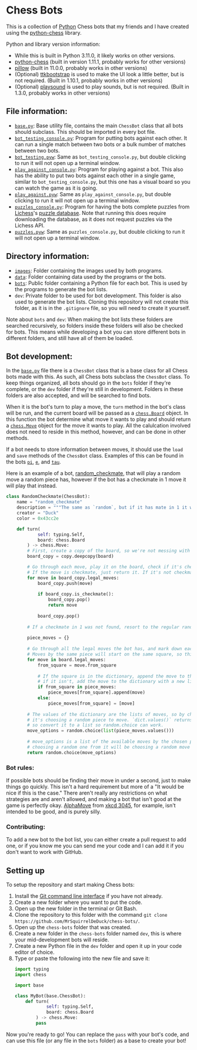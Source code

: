 # Chess Bots
This is a collection of [Python](https://www.python.org/) Chess bots that my friends and I have created using the [python-chess](https://pypi.org/project/chess/) library.

Python and library version information:
- While this is built in Python 3.11.0, it likely works on other versions.
- [python-chess](https://pypi.org/project/chess/) (built in version 1.11.1, probably works for other versions)
- [pillow](https://pypi.org/project/pillow/) (built in 11.0.0, probably works in other versions)
- (Optional) [ttkbootstrap](https://pypi.org/project/ttkbootstrap/) is used to make the UI look a little better, but is not required. (Built in 1.10.1, probably works in other versions)
- (Optional) [playsound](https://pypi.org/project/playsound/) is used to play sounds, but is not required. (Built in 1.3.0, probably works in other versions)

## File information:
- [`base.py`](https://github.com/MrSquirrelDeDuck/chess-bots/blob/main/base.py): Base utility file, contains the main `ChessBot` class that all bots should subclass. This should be imported in every bot file.
- [`bot_testing_console.py`](https://github.com/MrSquirrelDeDuck/chess-bots/blob/main/bot_testing_console.py): Program for putting bots against each other. It can run a single match between two bots or a bulk number of matches between two bots.
- [`bot_testing.pyw`](https://github.com/MrSquirrelDeDuck/chess-bots/blob/main/bot_testing.pyw): Same as `bot_testing_console.py`, but double clicking to run it will not open up a terminal window.
- [`play_against_console.py`](https://github.com/MrSquirrelDeDuck/chess-bots/blob/main/play_against_console.py): Program for playing against a bot. This also has the ability to put two bots against each other in a single game, similar to `bot_testing_console.py`, but this one has a visual board so you can watch the game as it is going.
- [`play_against.pyw`](https://github.com/MrSquirrelDeDuck/chess-bots/blob/main/play_against.pyw): Same as `play_against_console.py`, but double clicking to run it will not open up a terminal window.
- [`puzzles_console.py`](https://github.com/MrSquirrelDeDuck/chess-bots/blob/main/puzzles_console.py): Program for having the bots complete puzzles from [Lichess](https://lichess.org)'s [puzzle database](https://database.lichess.org/#puzzles). Note that running this does require downloading the database, as it does not request puzzles via the Lichess API.
- [`puzzles.pyw`](https://github.com/MrSquirrelDeDuck/chess-bots/blob/main/puzzles.pyw): Same as `puzzles_console.py`, but double clicking to run it will not open up a terminal window.

## Directory information:
- [`images`](https://github.com/MrSquirrelDeDuck/chess-bots/tree/main/images): Folder containing the images used by both programs.
- [`data`](https://github.com/MrSquirrelDeDuck/chess-bots/tree/main/data): Folder containing data used by the programs or the bots.
- [`bots`](https://github.com/MrSquirrelDeDuck/chess-bots/tree/main/bots): Public folder containing a Python file for each bot. This is used by the programs to generate the bot lists.
- `dev`: Private folder to be used for bot development. This folder is also used to generate the bot lists. Cloning this repository will not create this folder, as it is in the `.gitignore` file, so you will need to create it yourself.

Note about `bots` and `dev`:
When making the bot lists these folders are searched recursively, so folders inside these folders will also be checked for bots. This means while developing a bot you can store different bots in different folders, and still have all of them be loaded.

## Bot development:
In the [`base.py`](https://github.com/MrSquirrelDeDuck/chess-bots/blob/main/base.py) file there is a `ChessBot` class that is a base class for all Chess bots made with this. As such, all Chess bots subclass the `ChessBot` class. To keep things organized, all bots should go in the `bots` folder if they're complete, or the `dev` folder if they're still in development. Folders in these folders are also accepted, and will be searched to find bots.

When it is the bot's turn to play a move, the `turn` method in the bot's class will be run, and the current board will be passed as a [`chess.Board`](https://python-chess.readthedocs.io/en/latest/core.html#board) object. In this function the bot determine what move it wants to play and should return a [`chess.Move`](https://python-chess.readthedocs.io/en/latest/core.html#moves) object for the move it wants to play. All the calulcation involved does not need to reside in this method, however, and can be done in other methods.

If a bot needs to store information between moves, it should use the `load` and `save` methods of the `ChessBot` class. Examples of this can be found in the bots [`pi`](https://github.com/MrSquirrelDeDuck/chess-bots/blob/main/bots/pi.py), [`e`](https://github.com/MrSquirrelDeDuck/chess-bots/blob/main/bots/e.py), and [`tau`](https://github.com/MrSquirrelDeDuck/chess-bots/blob/main/bots/tau.py).

Here is an example of a bot, [random_checkmate](https://github.com/MrSquirrelDeDuck/chess-bots/blob/main/bots/randomcheckmate.py), that will play a random move a random piece has, however if the bot has a checkmate in 1 move it will play that instead.
```python
class RandomCheckmate(ChessBot):
    name = "random_checkmate"
    description = """The same as `random`, but if it has mate in 1 it will play it."""
    creator = "Duck"
    color = 0x43cc2e

    def turn(
            self: typing.Self,
            board: chess.Board
        ) -> chess.Move:
        # First, create a copy of the board, so we're not messing with the passed board.
        board_copy = copy.deepcopy(board)

        # Go through each move, play it on the board, check if it's checkmate.
        # If the move is checkmate, just return it. If it's not checkmate, use board.pop() to unplay it.
        for move in board_copy.legal_moves:
            board_copy.push(move)
            
            if board_copy.is_checkmate():
                board_copy.pop()
                return move
            
            board_copy.pop()
        
        # If a checkmate in 1 was not found, resort to the regular random bot.
        
        piece_moves = {}
        
        # Go through all the legal moves the bot has, and mark down each move with the square it start from.
        # Moves by the same piece will start on the same square, so this gets the moves each piece has.
        for move in board.legal_moves:
            from_square = move.from_square
            
            # If the square is in the dictionary, append the move to the list there,
            # if it isn't, add the move to the dictionary with a new list containing the move.
            if from_square in piece_moves:
                piece_moves[from_square].append(move)
            else:
                piece_moves[from_square] = [move]
        
        # The values of the dictionary are the lists of moves, so by choosing a random one
        # it's choosing a random piece to move. `dict.values()` returns a `dict_values` object,
        # so convert it to a list so random.choice can work.
        move_options = random.choice(list(piece_moves.values()))
        
        # move_options is a list of the available moves by the chosen piece, so
        # choosing a random one from it will be choosing a random move by that piece.
        return random.choice(move_options)
```

### Bot rules:
If possible bots should be finding their move in under a second, just to make things go quickly. This isn't a hard requirement but more of a "It would be nice if this is the case."
There aren't really any restrictions on what strategies are and aren't allowed, and making a bot that isn't good at the game is perfectly okay. [AlphaMove](https://github.com/MrSquirrelDeDuck/chess-bots/blob/main/bots/alphamove.py) from [xkcd 3045](https://xkcd.com/3045/), for example, isn't intended to be good, and is purely silly.

### Contributing:
To add a new bot to the bot list, you can either create a pull request to add one, or if you know me you can send me your code and I can add it if you don't want to work with GitHub.

## Setting up
To setup the repository and start making Chess bots:
1. Install the [Git command line interface](https://git-scm.com/downloads) if you have not already.
2. Create a new folder where you want to put the code.
3. Open up the new folder in the terminal or Git Bash.
4. Clone the repository to this folder with the command `git clone https://github.com/MrSquirrelDeDuck/chess-bots/`.
5. Open up the `chess-bots` folder that was created.
6. Create a new folder in the `chess-bots` folder named `dev`, this is where your mid-development bots will reside.
7. Create a new Python file in the `dev` folder and open it up in your code editor of choice.
8. Type or paste the following into the new file and save it:
    ```python
    import typing
    import chess

    import base

    class MyBot(base.ChessBot):
        def turn(
                self: typing.Self,
                board: chess.Board
            ) -> chess.Move:
            pass
    ```
Now you're ready to go! You can replace the `pass` with your bot's code, and can use this file (or any file in the `bots` folder) as a base to create your bot!